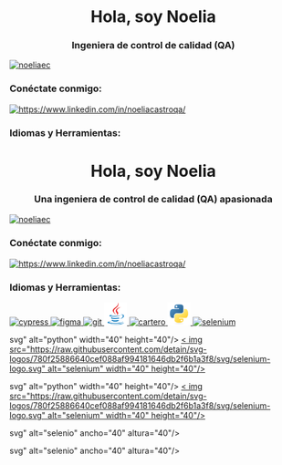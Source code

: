 <h1 align="center">Hola, soy Noelia</h1>
<h3 align="center">Ingeniera de control de calidad (QA) </h3>

<p align="left"> <a href ="https://github.com/ryo-ma/github-profile-trofeo"><img src="https://github-perfil-trofeo.vercel.app/?username=noeliaec" alt="noeliaec" /></a> </p>

<h3 align="left">Conéctate conmigo:</h3>
<p align="left">
<a href="https://linkedin.com/in/https ://www.linkedin.com/in/noeliacastroqa/" target="blank"><img align="center" src="https://raw.githubusercontent.com/rahuldkjain/github-profile-readme-generator/ master/src/images/icons/Social/linked-in-alt.svg" alt="https://www.linkedin.com/in/noeliacastroqa/" height="30" width="40" /></a>
</p>

<h3 align="left">Idiomas y Herramientas:</h3>
<h1 align="center">Hola, soy Noelia</h1>
<h3 align="center">Una ingeniera de control de calidad (QA) apasionada</h3>

<p align="left"> <a href ="https://github.com/ryo-ma/github-profile-trofeo"><img src="https://github-perfil-trofeo.vercel.app/?username=noeliaec" alt="noeliaec" /></a> </p>

<h3 align="left">Conéctate conmigo:</h3>
<p align="left">
<a href="https://linkedin.com/in/https ://www.linkedin.com/in/noeliacastroqa/" target="blank"><img align="center" src="https://raw.githubusercontent.com/rahuldkjain/github-profile-readme-generator/ master/src/images/icons/Social/linked-in-alt.svg" alt="https://www.linkedin.com/in/noeliacastroqa/" height="30" width="40" /></a>
</p>

<h3 align="left">Idiomas y Herramientas:</h3>
<p align="left"> <a href="https://www.cypress.io" target="_blank" rel="noreferrer"> <img src="https://raw.githubusercontent.com/simple -icons/simple-icons/6e46ec1fc23b60c8fd0d2f2ff46db82e16dbd75f/icons/cypress.svg" alt="cypress" width="40" height="40"/> </a> <a href="https://www.figma.com /" target="_blank" rel="noreferrer"> <img src="https://www.vectorlogo.zone/logos/figma/figma-icon.svg" alt="figma" width="40" height= "40"/> </a> <a href="https://git-scm.com/" target="_blank" rel="noreferrer"> <img src="https://www.vectorlogo.zone/logos/git-scm/git-scm-icon.svg" alt="git" width="40" height="40"/> </a> <a href="https://www.java. com" target="_blank" rel="noreferrer"> <img src="https://raw.githubusercontent.com/devicons/devicon/master/icons/java/java-original.svg" alt="java" ancho ="40" height="40"/> </a> <a href="https://postman.com" target="_blank" rel="noreferrer"> <img src="https://www. vectorlogo.zone/logos/getpostman/getpostman-icon.svg" alt="cartero" width="40" height="40"/> </a> <a href="https://www.python.org" target="_blank" rel="noreferrer"> <img src="https://raw.githubusercontent.com/devicons/devicon/master/icons/python/python-original.svg" alt="python" ancho ="40" height="40"/> </a> <a href="https://www.selenium.dev" target="_blank" rel="noreferrer"> <img src="https:// raw.githubusercontent.com/detain/svg-logos/780f25886640cef088af994181646db2f6b1a3f8/svg/selenium-logo.svg" alt="selenium" width="40" height="40"/> </a> </p>svg" alt="python" width="40" height="40"/> </a> <a href="https://www.selenium.dev" target="_blank" rel="noreferrer"> < img src="https://raw.githubusercontent.com/detain/svg-logos/780f25886640cef088af994181646db2f6b1a3f8/svg/selenium-logo.svg" alt="selenium" width="40" height="40"/> </a > </p>svg" alt="python" width="40" height="40"/> </a> <a href="https://www.selenium.dev" target="_blank" rel="noreferrer"> < img src="https://raw.githubusercontent.com/detain/svg-logos/780f25886640cef088af994181646db2f6b1a3f8/svg/selenium-logo.svg" alt="selenium" width="40" height="40"/> </a > </p>svg" alt="selenio" ancho="40" altura="40"/> </a> </p>svg" alt="selenio" ancho="40" altura="40"/> </a> </p>
